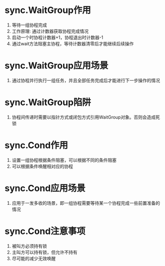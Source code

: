 # sync.WaitGroup作用
1. 等待一组协程完成
2. 工作原理: 通过计数器获取协程完成情况
3. 启动一个时协程计数器+1，协程退出时计数器-1
4. 通过wait方法阻塞主协程，等待计数器清零后才能继续后续操作

# sync.WaitGroup应用场景
1. 通过协程并行执行一组任务，并且全部任务完成后才能进行下一步操作的情况

# sync.WaitGroup陷阱
1. 协程间传递时需要以指针方式或闭包方式引用WaitGroup对象。否则会造成死锁

# sync.Cond作用
1. 设置一组协程根据条件阻塞，可以根据不同的条件阻塞
2. 可以根据条件唤醒相对应的协程

# sync.Cond应用场景
1. 应用于一发多收的场景，即一组协程需要等待某一个协程完成一些前置准备的情况

# sync.Cond注意事项
1. 被叫方必须持有锁
2. 主叫方可以持有锁，但允许不持有
3. 尽可能的减少无效唤醒